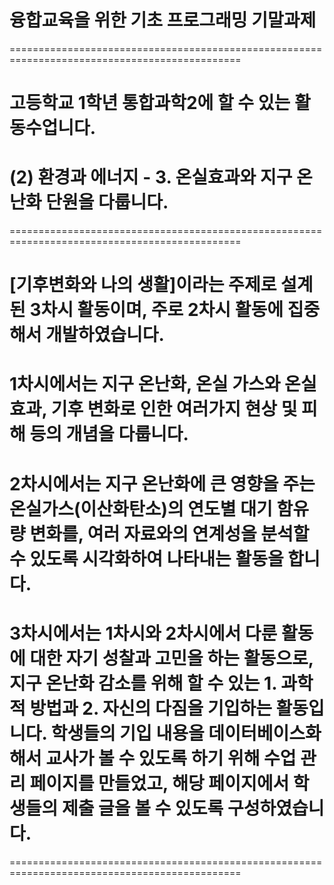 # 융합교육을 위한 기초 프로그래밍 기말과제

==============================================================================================

# 고등학교 1학년 통합과학2에 할 수 있는 활동수업니다.
# (2) 환경과 에너지 - 3. 온실효과와 지구 온난화 단원을 다룹니다.

==============================================================================================

# [기후변화와 나의 생활]이라는 주제로 설계된 3차시 활동이며, 주로 2차시 활동에 집중해서 개발하였습니다.

# 1차시에서는 지구 온난화, 온실 가스와 온실효과, 기후 변화로 인한 여러가지 현상 및 피해 등의 개념을 다룹니다.

# 2차시에서는 지구 온난화에 큰 영향을 주는 온실가스(이산화탄소)의 연도별 대기 함유량 변화를, 여러 자료와의 연계성을 분석할 수 있도록 시각화하여 나타내는 활동을 합니다.

# 3차시에서는 1차시와 2차시에서 다룬 활동에 대한 자기 성찰과 고민을 하는 활동으로, 지구 온난화 감소를 위해 할 수 있는 1. 과학적 방법과 2. 자신의 다짐을 기입하는 활동입니다. 학생들의 기입 내용을 데이터베이스화해서 교사가 볼 수 있도록 하기 위해 수업 관리 페이지를 만들었고, 해당 페이지에서 학생들의 제출 글을 볼 수 있도록 구성하였습니다.

==============================================================================================
